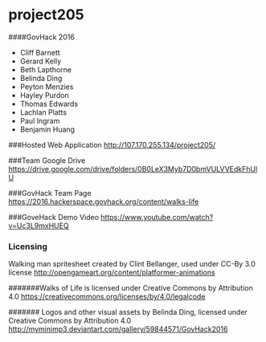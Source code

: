 # project205
####GovHack 2016

 - Cliff Barnett
 - Gerard Kelly
 - Beth Lapthorne
 - Belinda Ding
 - Peyton Menzies
 - Hayley Purdon
 - Thomas Edwards
 - Lachlan Platts
 - Paul Ingram
 - Benjamin Huang

###Hosted Web Application
http://107.170.255.134/project205/

###Team Google Drive
https://drive.google.com/drive/folders/0B0LeX3Myb7D0bmVULVVEdkFhUlU

###GovHack Team Page
https://2016.hackerspace.govhack.org/content/walks-life

###GoveHack Demo Video
https://www.youtube.com/watch?v=Uc3L9mxHUEQ

### Licensing
Walking man spritesheet created by Clint Bellanger, used under CC-By 3.0 license
http://opengameart.org/content/platformer-animations


#######Walks of Life is licensed under Creative Commons by Attribution 4.0
https://creativecommons.org/licenses/by/4.0/legalcode

####### Logos and other visual assets by Belinda Ding, licensed under Creative Commons by Attribution 4.0
http://myminimp3.deviantart.com/gallery/59844571/GovHack2016
